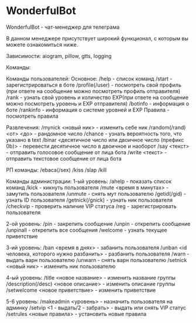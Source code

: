 # WonderfulBot
WonderfulBot - чат-менеджер для телеграма

В данном менеджере присутствует широкий функционал, с которым вы можете ознакомиться ниже.

Зависимости: aiogram, pillow, gtts, logging

Команды:

Команды пользователей:
Основное:
/help - список команд
/start - зарегистрироваться в боте
/profile(/user) - посмотреть свой профиль (при ответе на сообщение можно посмотреть профиль отправителя)
/rank - узнать свой уровень и количество EXP(при ответе на сообщение можно посмотреть уровень и EXP отправителя)
/botinfo - информация о боте
/rankinfo - информация о системе уровней и EXP
Правила - посмотреть правила

Развлечения:
/mynick <новый ник> - изменить себе ник
/random(/rand) <от> <до> - рандомное число
/chance <text> - узнать вероятность того, что указано в text
/binar <десятичное число или двоичное число (префикс 0b)> - перевести десятичное число в двоичное и наоборот
/say <текст> - отправить голосовое сообщение от лица бота
/write <текст> - отправить текстовое сообщение от лица бота

РП команды: /ebaca(/sex) /kiss /slap /kill


Команды администрации:
1-ый уровень:
/ahelp - показать список команд
/kick - кикнуть пользователя
/mute <время в минутах> - замутить пользователя
/unmute - снять мут пользователю
/getid(/gid) - узнать ID пользователя
/getnick(/gnick) - узнать ник пользователя
/checkvip - проверить наличие VIP статуса
/reg - зарегистрировать пользователя

2-ой уровень:
/pin - закрепить сообщение
/unpin - открепить сообщение
/unpinall - открепить все сообщения
/welcome - узнать текущее приветствие

3-ий уровень:
/ban <время в днях> - забанить пользователя
/unban <id человека, которого нужно разбанить> - разбанить пользователя
/warn - выдать варн пользователю
/unwarn - снять варн пользователю
/setnick <новый ник> - изменить ник пользователю

4-ый уровень:
/title <новое название> - изменить название группы
/description(/desc) <новое описание> - изменить описание группы
/setwelcome <новое приветствие> - изменить приветствие

5-6 уровень:
/makeadmin <уровень> - назначить пользователя на админку
/setvip <1 - выдать/2 - забрать> - выдать или снять VIP статус
/setrules <новые правила> - установить новые правила
